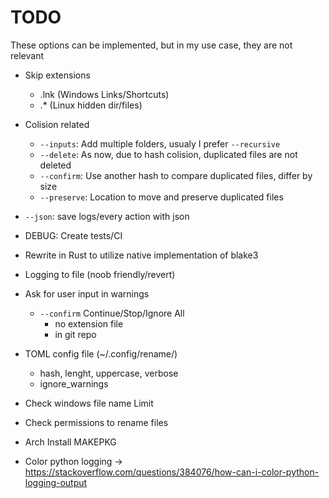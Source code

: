 # TODO

These options can be implemented, but in my use case, they are not relevant

- Skip extensions
  - .lnk (Windows Links/Shortcuts)
  - .* (Linux hidden dir/files)

- Colision related
  - `--inputs`: Add multiple folders, usualy I prefer `--recursive`
  - `--delete`: As now, due to hash colision, duplicated files are not deleted
  - `--confirm`: Use another hash to compare duplicated files, differ by size
  - `--preserve`: Location to move and preserve duplicated files
- `--json`: save logs/every action with json
- DEBUG: Create tests/CI
- Rewrite in Rust to utilize native implementation of blake3
- Logging to file (noob friendly/revert)
- Ask for user input in warnings
  - `--confirm` Continue/Stop/Ignore All
    - no extension file
    - in git repo
- TOML config file (~/.config/rename/)
  - hash, lenght, uppercase, verbose
  - ignore_warnings
- Check windows file name Limit
- Check permissions to rename files
- Arch Install MAKEPKG
- Color python logging -> <https://stackoverflow.com/questions/384076/how-can-i-color-python-logging-output>
